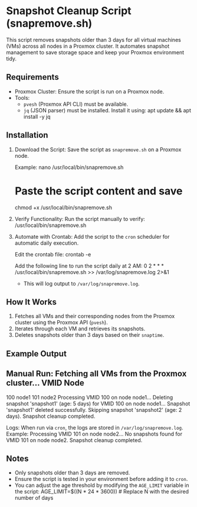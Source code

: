 Snapshot Cleanup Script (snapremove.sh)
=======================================

This script removes snapshots older than 3 days for all virtual machines (VMs) across all nodes in a Proxmox cluster. It automates snapshot management to save storage space and keep your Proxmox environment tidy.

Requirements
------------
- Proxmox Cluster: Ensure the script is run on a Proxmox node.
- Tools:
  - `pvesh` (Proxmox API CLI) must be available.
  - `jq` (JSON parser) must be installed. Install it using:
    apt update && apt install -y jq

Installation
------------
1. Download the Script:
   Save the script as `snapremove.sh` on a Proxmox node.

   Example:
   nano /usr/local/bin/snapremove.sh
   # Paste the script content and save
   chmod +x /usr/local/bin/snapremove.sh

2. Verify Functionality:
   Run the script manually to verify:
   /usr/local/bin/snapremove.sh

3. Automate with Crontab:
   Add the script to the `cron` scheduler for automatic daily execution.

   Edit the crontab file:
   crontab -e

   Add the following line to run the script daily at 2 AM:
   0 2 * * * /usr/local/bin/snapremove.sh >> /var/log/snapremove.log 2>&1

   - This will log output to `/var/log/snapremove.log`.

How It Works
------------
1. Fetches all VMs and their corresponding nodes from the Proxmox cluster using the Proxmox API (`pvesh`).
2. Iterates through each VM and retrieves its snapshots.
3. Deletes snapshots older than 3 days based on their `snaptime`.

Example Output
--------------
Manual Run:
Fetching all VMs from the Proxmox cluster...
VMID    Node
--------------------
100     node1
101     node2
Processing VMID 100 on node node1...
Deleting snapshot 'snapshot1' (age: 5 days) for VMID 100 on node node1...
Snapshot 'snapshot1' deleted successfully.
Skipping snapshot 'snapshot2' (age: 2 days).
Snapshot cleanup completed.

Logs:
When run via `cron`, the logs are stored in `/var/log/snapremove.log`. Example:
Processing VMID 101 on node node2...
No snapshots found for VMID 101 on node node2.
Snapshot cleanup completed.

Notes
-----
- Only snapshots older than 3 days are removed.
- Ensure the script is tested in your environment before adding it to `cron`.
- You can adjust the age threshold by modifying the `AGE_LIMIT` variable in the script:
  AGE_LIMIT=$((N * 24 * 3600)) # Replace N with the desired number of days
